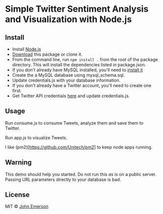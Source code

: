 # Simple Twitter Sentiment Analysis and Visualization with Node.js

## Install

* Install [Node.js](https://nodejs.org/en/download/)
* [Download](https://github.com/bcks/sentiment/archive/master.zip) this package or clone it.
* From the command line, run `npm install .` from the root of the package directory. This will install the dependencies listed in package.json.
* If you don't already have MySQL installed, you'll need to [install it](http://dev.mysql.com/downloads/)
* Create the a MySQL database using mysql_schema.sql.
* Update credentials.js with your database information.
* If you don't already have a Twitter account, you'll need to create one first.
* Get Twitter API credentials [here](https://apps.twitter.com) and update credentials.js.


## Usage

Run consume.js to consume Tweets, analyze them  and save them to Twitter.

Run app.js to visualize Tweets.

I like (pm2)[https://github.com/Unitech/pm2] to keep node apps running.


## Warning

This demo should help you started. Do not run this *as is* on a public server. Passing URL parameters directly to your database is bad.


## License

MIT © [John Emerson](http://backspace.com)

